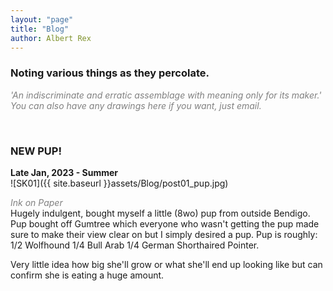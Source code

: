 ```yaml
---
layout: "page"
title: "Blog"
author: Albert Rex
---
```


### Noting various things as they percolate.

<span style="color:grey">*'An indiscriminate and erratic assemblage with meaning only for its maker.' You can also have any drawings here if you want, just email.*</span>

<br />

### NEW PUP!
**Late Jan, 2023 - Summer**
<br />
![SK01]({{ site.baseurl }}assets/Blog/post01_pup.jpg)

<span style="color:grey">*Ink on Paper*</span>
<br />
Hugely indulgent, bought myself a little (8wo) pup from outside Bendigo. Pup bought off Gumtree which everyone who wasn't getting the pup made sure to make their view clear on but I simply desired a pup.
Pup is roughly:
1/2 Wolfhound
1/4 Bull Arab
1/4 German Shorthaired Pointer.

Very little idea how big she'll grow or what she'll end up looking like but can confirm she is eating a huge amount.

<br />

